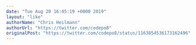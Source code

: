 ```yaml
---
date: "Tue Aug 20 16:45:19 +0000 2019"
layout: "like"
authorName: "Chris Heilmann"
authorUrl: "https://twitter.com/codepo8"
originalPost: "https://twitter.com/codepo8/status/1163854536173162496"
---
```

